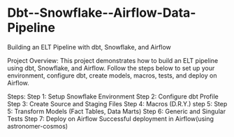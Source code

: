 # Dbt--Snowflake--Airflow-Data-Pipeline
Building an ELT Pipeline with dbt, Snowflake, and Airflow

Project Overview:
This project demonstrates how to build an ELT pipeline using dbt, Snowflake, and Airflow. Follow the steps below to set up your environment, configure dbt, create models, macros, tests, and deploy on Airflow.

Steps:
Step 1: Setup Snowflake Environment
Step 2: Configure dbt Profile
Step 3: Create Source and Staging Files
Step 4: Macros (D.R.Y.)
step 5: Step 5: Transform Models (Fact Tables, Data Marts)
Step 6: Generic and Singular Tests
Step 7: Deploy on Airflow
Successful deployment in Airflow(using astronomer-cosmos)
